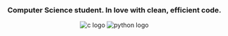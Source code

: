 <br clear="both">

<h3 align="center">Computer Science student. In love with clean, efficient code.</h3>



<div align="center">
  <img src="https://cdn.jsdelivr.net/gh/devicons/devicon/icons/c/c-plain.svg" alt="c logo"/>
  <img src="https://cdn.jsdelivr.net/gh/devicons/devicon/icons/python/python-plain.svg" alt="python logo"/>
</div>


